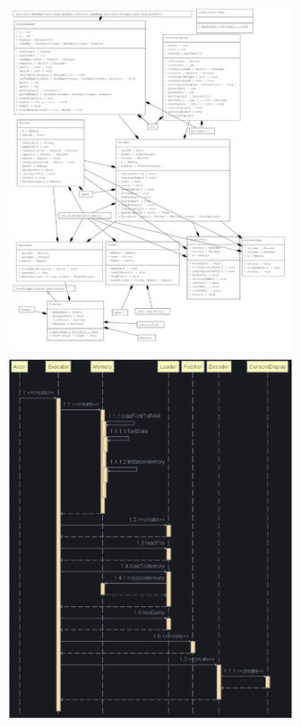 
![luokkakaavio](/dokumentaatio/kuvat/luokkakaavio.png)

![sekvenssidiagrami](/dokumentaatio/kuvat/sekvenssidiagrami.png)